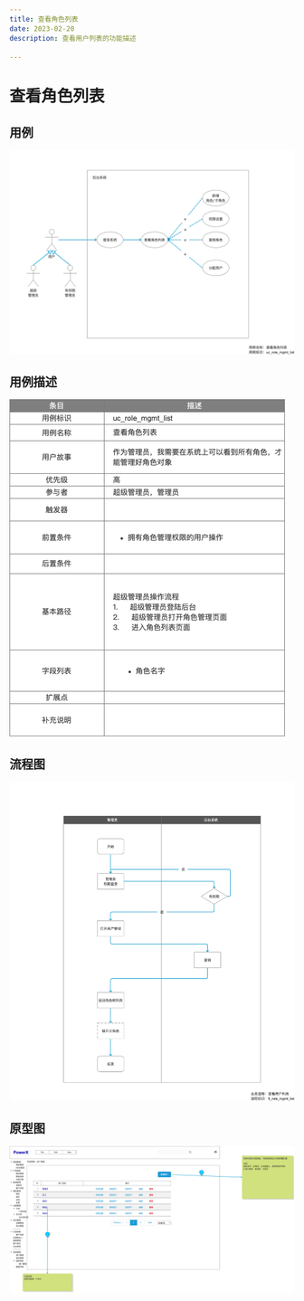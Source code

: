 ```yaml
---
title: 查看角色列表
date: 2023-02-20
description: 查看用户列表的功能描述

---
```


# 查看角色列表


## 用例

![](../../../../images/uc_role_mgmt_list.png)

## 用例描述

![](../../../../images/uc_desc_role_mgmt_list.png)

## 流程图

![](../../../../images/fl_role_mgmt_list.png)


## 原型图

![](../../../../images/pt_role_mgmt_list.png)